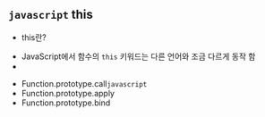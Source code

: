 ## `javascript` this
- this란?
* JavaScript에서 함수의 `this` 키워드는 다른 언어와 조금 다르게 동작 함
* 
- Function.prototype.call`javascript`
- Function.prototype.apply
- Function.prototype.bind

<br>
